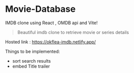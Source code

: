 # Movie-Database
IMDB clone using React , OMDB api and Vite!
> Beautiful imdb clone to retrieve movie or series details 

Hosted link : https://okflea-imdb.netlify.app/

Things to be implemented:
* sort search results
* embed Title trailer
